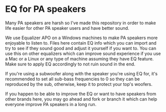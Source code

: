 # EQ for PA speakers
Many PA speakers are harsh so I've made this repository in order to make life easier for other PA speaker users and have better sound.

We use Equalizer APO on a Windows machines to make PA speakers more enjoyable to listen to. Files here contain EQ info which you can import and try to see if they sound good and adjust it yourself if you want to. You can use this on other equalizers which can improve sound experience if you use a Mac or a Linux or any type of machine assuming they have EQ feature. Make sure to apply EQ accordingly to not ruin sound in the end.

If you're using a subwoofer along with the speaker you're using EQ for, it's recommended to set all sub-bass frequencies to 0 so they can be reproduced by the sub, otherwise, keep it to protect your top's woofers.

If you happen to be able to improve the EQ or want to have speakers from other brands here, you may go ahead and fork or branch it which can help everyone improve PA speakers in a long run.
